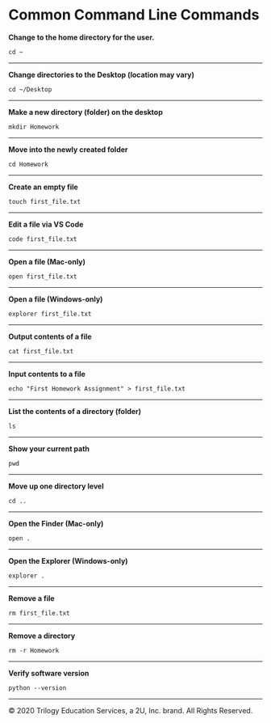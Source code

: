 # Common Command Line Commands

**Change to the home directory for the user.**

```shell
cd ~
```

---

**Change directories to the Desktop (location may vary)**

```shell
cd ~/Desktop
```

---

**Make a new directory (folder) on the desktop**

```shell
mkdir Homework
```

---

**Move into the newly created folder**

```shell
cd Homework
```

---

**Create an empty file**

```shell
touch first_file.txt
```

---

**Edit a file via VS Code**

```shell
code first_file.txt
```

---

**Open a file (Mac-only)**

```shell
open first_file.txt
```

---

**Open a file (Windows-only)**

```shell
explorer first_file.txt
```

---

**Output contents of a file**

```shell
cat first_file.txt
```

---

**Input contents to a file**

```shell
echo "First Homework Assignment" > first_file.txt
```

---

**List the contents of a directory (folder)**

```shell
ls
```

---

**Show your current path**

```shell
pwd
```

---

**Move up one directory level**
```shell
cd ..
```

---

**Open the Finder (Mac-only)**

```shell
open .
```

---

**Open the Explorer (Windows-only)**

```shell
explorer .
```

---

**Remove a file**

```shell
rm first_file.txt
```

---

**Remove a directory**

```shell
rm -r Homework
```

---

**Verify software version**

```shell
python --version
```

---
© 2020 Trilogy Education Services, a 2U, Inc. brand. All Rights Reserved.
